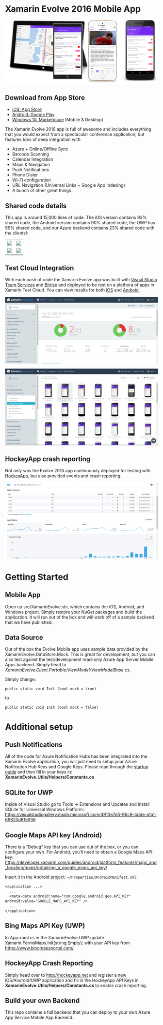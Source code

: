 # Xamarin Evolve 2016 Mobile App

![](art/apps.png)

## Download from App Store
* [iOS: App Store](https://itunes.apple.com/us/app/xamarin-evolve/id618319027) 
* [Android: Google Play](https://play.google.com/store/apps/details?id=com.xamarin.xamarinevolve)
* [Windows 10: Marketplace](https://www.microsoft.com/en-us/store/apps/xamarin-evolve/9nblggh0ff9k) (Mobile & Desktop)

The Xamarin Evolve 2016 app is full of awesome and includes everything that you would expect from a spectacular conference application, but features tons of deep integration with:

* Azure + Online/Offline Sync
* Barcode Scanning
* Calendar Integration
* Maps & Navigation
* Push Notifications
* Phone Dialer
* Wi-Fi configuration
* URL Navigation (Universal Links + Google App Indexing)
* A bunch of other great things

## Shared code details
This app is around 15,000 lines of code. The iOS version contains 93% shared code, the Android version contains 90% shared code, the UWP has 99% shared code, and our Azure backend contains 23% shared code with the clients!:
        
<table>
  <tr>
    <td>
      <img src="http://chart.googleapis.com/chart?chtt=iOS%20app&cht=p&chs=500x220&chl=iOS-specific%20(7%)|Shared%20(93%)&chd=t:7,93&chco=9378CD|44B8A8"/>
    </td>
    <td>
      <img src="http://chart.googleapis.com/chart?chtt=Android%20app&cht=p&chs=500x220&chl=Android-specific%20(10%)|Shared%20(90%)&chd=t:10,90&chco=91CA47|44B8A8"/>
    </td>
    </tr>
    <tr>
    <td>
      <img src="http://chart.googleapis.com/chart?chtt=UWP%20app&cht=p&chs=500x220&chl=UWP-specific%20(1%)|Shared%20(99%)&chd=t:1,99&chco=3A6EBB|44B8A8"/>
    </td>
    <td>
      <img src="http://chart.googleapis.com/chart?chtt=Server&cht=p&chs=500x220&chl=Server-specific%20(77%)|Shared%20(23%)&chd=t:77,23&chco=FFE23B|44B8A8"/>
    </td>
  </tr>
</table>

## Test Cloud Integration
With each push of code the Xamarin Evolve app was built with [Visual Studio Team Services](https://www.visualstudio.com/en-us/products/visual-studio-team-services-vs.aspx) and [Bitrise](http://bitrise.io) and deployed to be test on a plethora of apps in Xamarin Test Cloud. You can view results for both [iOS](https://testcloud.xamarin.com/test/evolve16_2857b3a8-e28a-4363-a174-60b076a047f9/) and [Android](https://testcloud.xamarin.com/test/evolve16_b6eac105-15e3-412d-b9a7-539f71c41c99/).

![](art/testcloud1.png)

![](art/testcloud2.png)

## HockeyApp crash reporting
Not only was the Evolve 2016 app continuously deployed for testing with [HockeyApp](http://hockyapp.net), but also provided events and crash reporting.

![](art/hockeyapp.png)


# Getting Started

## Mobile App
Open up src/XamarinEvolve.sln, which contains the iOS, Android, and Windows project. Simply restore your NuGet packages and build the application. It will run out of the box and will work off of a sample backend that we have published. 

## Data Source
Out of the box the Evolve Mobile app uses sample data provided by the XamarinEvolve.DataStore.Mock. This is great for development, but you can also test against the test/development read-only Azure App Server Mobile Apps backend. Simply head to *XamarinEvolve.Client.Portable/ViewModel/ViewModelBase.cs*.

Simply change:

```
public static void Init (bool mock = true)
```

to

```
public static void Init (bool mock = false)
```

# Additional setup

## Push Notifications
All of the code for Azure Notification Hubs has been integrated into the Xamarin Evolve application, you will just need to setup your Azure Notifcation Hub Keys and Google Keys. Please read through the [startup guide](https://azure.microsoft.com/en-us/documentation/articles/notification-hubs-overview/) and then fill in your keys in: **XamarinEvolve.Utils/Helpers/Constants.cs**

## SQLite for UWP

Inside of Visual Studio go to Tools -> Extensions and Updates and install SQLite for Universal Windows Platform: https://visualstudiogallery.msdn.microsoft.com/4913e7d5-96c9-4dde-a1a1-69820d615936

## Google Maps API key (Android)
There is a “Debug” key that you can use out of the box, or you can configure your own. For Android, you'll need to obtain a Google Maps API key:
https://developer.xamarin.com/guides/android/platform_features/maps_and_location/maps/obtaining_a_google_maps_api_key/

Insert it in the Android project: `~/Properties/AndroidManifest.xml`:

    <application ...>
      ...
      <meta-data android:name="com.google.android.geo.API_KEY" android:value="GOOGLE_MAPS_API_KEY" />
      ...
    </application>


## Bing Maps API Key (UWP)

In App.xaml.cs in the XamarinEvolve.UWP update Xamarin.FormsMaps.Init(string.Empty); with your API key from https://www.bingmapsportal.com/

## HockeyApp Crash Reporting
Simply head over to http://hockeyapp.net and register a new iOS/Android/UWP application and fill in the HockeyApp API Keys in **XamarinEvolve.Utils/Helpers/Constants.cs** to enable crash reporting.

## Build your own Backend

This repo contains a full backend that you can deploy to your own Azure App Service Mobile App Backend.
